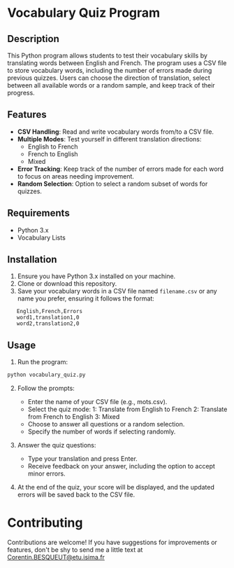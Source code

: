 # Vocabulary Quiz Program

## Description

This Python program allows students to test their vocabulary skills by translating words between English and French. The program uses a CSV file to store vocabulary words, including the number of errors made during previous quizzes. Users can choose the direction of translation, select between all available words or a random sample, and keep track of their progress.

## Features

- **CSV Handling**: Read and write vocabulary words from/to a CSV file.
- **Multiple Modes**: Test yourself in different translation directions:
  - English to French
  - French to English
  - Mixed
- **Error Tracking**: Keep track of the number of errors made for each word to focus on areas needing improvement.
- **Random Selection**: Option to select a random subset of words for quizzes.

## Requirements

- Python 3.x
- Vocabulary Lists

## Installation

1. Ensure you have Python 3.x installed on your machine.
2. Clone or download this repository.
3. Save your vocabulary words in a CSV file named `filename.csv` or any name you prefer, ensuring it follows the format:
```csv
   English,French,Errors 
   word1,translation1,0 
   word2,translation2,0
```
## Usage

1. Run the program:
```bash
python vocabulary_quiz.py
```
2. Follow the prompts:
    - Enter the name of your CSV file (e.g., mots.csv).
    - Select the quiz mode:
        1: Translate from English to French
        2: Translate from French to English
        3: Mixed
    - Choose to answer all questions or a random selection.
    - Specify the number of words if selecting randomly.

3. Answer the quiz questions:
    - Type your translation and press Enter.
    - Receive feedback on your answer, including the option to accept minor errors.

4. At the end of the quiz, your score will be displayed, and the updated errors will be saved back to the CSV file.

# Contributing
Contributions are welcome! If you have suggestions for improvements or features, don't be shy to send me a little text at Corentin.BESQUEUT@etu.isima.fr

